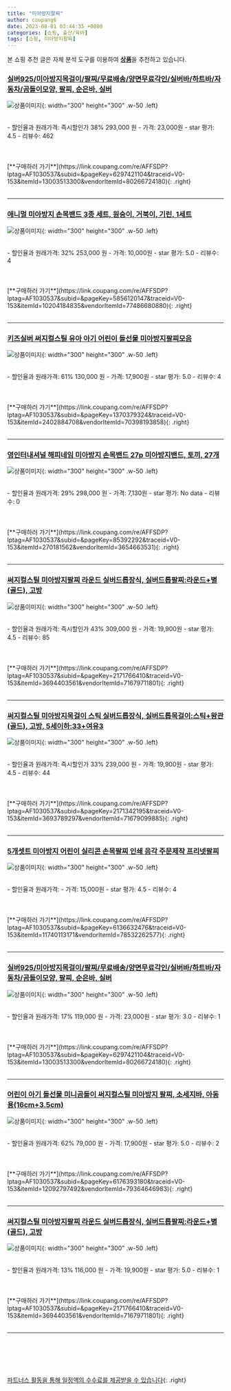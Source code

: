 ```yaml
---
title: "미아방지팔찌"
author: coupang6
date: 2023-08-01 03:44:35 +0800
categories: [쇼핑, 출산/육아]
tags: [쇼핑, 미아방지팔찌]
---
```


본 쇼핑 추천 글은 자체 분석 도구를 이용하여 [**상품**](https://link.coupang.com/a/bao1ui)을 추천하고 있습니다.

### [실버925/미아방지목걸이/팔찌/무료배송/양면무료각인/실버바/하트바/자동차/곰돌이모양, 팔찌, 순은바, 실버](https://link.coupang.com/re/AFFSDP?lptag=AF1030537&subid=&pageKey=6297421104&traceid=V0-153&itemId=13003513300&vendorItemId=80266724180)

![상품이미지](https://thumbnail9.coupangcdn.com/thumbnails/remote/230x230ex/image/vendor_inventory/314f/3dedc2afc6c01de532c1959aef3a8f1b2a8aeca6163448a91a2962da75ef.jpg){: width="300" height="300" .w-50 .left}


<br>
- 할인율과 원래가격: 즉시할인가 38%  293,000   원
- 가격: 23,000원
- star 평가: 4.5
- 리뷰수: 462
<br>
<br>
<br>
<br>
[**구매하러 가기**](https://link.coupang.com/re/AFFSDP?lptag=AF1030537&subid=&pageKey=6297421104&traceid=V0-153&itemId=13003513300&vendorItemId=80266724180){: .right}
<br>
<br>

---

### [애니멀 미아방지 손목밴드 3종 세트, 원숭이, 거북이, 기린, 1세트](https://link.coupang.com/re/AFFSDP?lptag=AF1030537&subid=&pageKey=5856120147&traceid=V0-153&itemId=10204184835&vendorItemId=77486680880)

![상품이미지](https://thumbnail7.coupangcdn.com/thumbnails/remote/230x230ex/image/retail/images/2021/07/16/14/5/65e1f9fd-ab4b-435a-bb48-480086fce192.jpg){: width="300" height="300" .w-50 .left}


<br>
- 할인율과 원래가격: 32%  253,000   원
- 가격: 10,000원
- star 평가: 5.0
- 리뷰수: 4
<br>
<br>
<br>
<br>
[**구매하러 가기**](https://link.coupang.com/re/AFFSDP?lptag=AF1030537&subid=&pageKey=5856120147&traceid=V0-153&itemId=10204184835&vendorItemId=77486680880){: .right}
<br>
<br>

---

### [키즈실버 써지컬스틸 유아 아기 어린이 돌선물 미아방지팔찌모음](https://link.coupang.com/re/AFFSDP?lptag=AF1030537&subid=&pageKey=1370379324&traceid=V0-153&itemId=2402884708&vendorItemId=70398193858)

![상품이미지](https://thumbnail9.coupangcdn.com/thumbnails/remote/230x230ex/image/vendor_inventory/894c/c00c925c62ecb0d207b4c2a406262ad5ddfbc52ec8cd22f1da6ca656a840.png){: width="300" height="300" .w-50 .left}


<br>
- 할인율과 원래가격: 61%  130,000   원
- 가격: 17,900원
- star 평가: 5.0
- 리뷰수: 4
<br>
<br>
<br>
<br>
[**구매하러 가기**](https://link.coupang.com/re/AFFSDP?lptag=AF1030537&subid=&pageKey=1370379324&traceid=V0-153&itemId=2402884708&vendorItemId=70398193858){: .right}
<br>
<br>

---

### [영인터내셔널 해피네임 미아방지 손목밴드 27p 미아방지밴드, 토끼, 27개](https://link.coupang.com/re/AFFSDP?lptag=AF1030537&subid=&pageKey=85392292&traceid=V0-153&itemId=270181562&vendorItemId=3654663531)

![상품이미지](https://thumbnail6.coupangcdn.com/thumbnails/remote/230x230ex/image/retail/images/2018/04/23/18/0/01ccd406-1a6e-4aa5-a1bc-4d396ac657e6.jpg){: width="300" height="300" .w-50 .left}


<br>
- 할인율과 원래가격: 29%  298,000   원
- 가격: 7,130원
- star 평가: No data
- 리뷰수: 0
<br>
<br>
<br>
<br>
[**구매하러 가기**](https://link.coupang.com/re/AFFSDP?lptag=AF1030537&subid=&pageKey=85392292&traceid=V0-153&itemId=270181562&vendorItemId=3654663531){: .right}
<br>
<br>

---

### [써지컬스틸 미아방지팔찌 라운드 실버드롭장식, 실버드롭팔찌:라운드+별(골드), 고방](https://link.coupang.com/re/AFFSDP?lptag=AF1030537&subid=&pageKey=2171766410&traceid=V0-153&itemId=3694403561&vendorItemId=71679711801)

![상품이미지](https://thumbnail8.coupangcdn.com/thumbnails/remote/230x230ex/image/vendor_inventory/2300/d7b96f3fa03ae35dbe87c5b1bfeb57b5abf5430f8b97837c965a38ec1a5f.jpg){: width="300" height="300" .w-50 .left}


<br>
- 할인율과 원래가격: 즉시할인가 43%  309,000   원
- 가격: 19,900원
- star 평가: 4.5
- 리뷰수: 85
<br>
<br>
<br>
<br>
[**구매하러 가기**](https://link.coupang.com/re/AFFSDP?lptag=AF1030537&subid=&pageKey=2171766410&traceid=V0-153&itemId=3694403561&vendorItemId=71679711801){: .right}
<br>
<br>

---

### [써지컬스틸 미아방지목걸이 스틱 실버드롭장식, 실버드롭목걸이:스틱+왕관(골드), 고방, 5세이하:33+여유3](https://link.coupang.com/re/AFFSDP?lptag=AF1030537&subid=&pageKey=2171342195&traceid=V0-153&itemId=3693789297&vendorItemId=71679099885)

![상품이미지](https://thumbnail6.coupangcdn.com/thumbnails/remote/230x230ex/image/vendor_inventory/2d86/eb2ae34bed1e0b6895066ac1348c46db09b72b685ef6bc3768741b31515f.jpg){: width="300" height="300" .w-50 .left}


<br>
- 할인율과 원래가격: 즉시할인가 33%  239,000   원
- 가격: 19,900원
- star 평가: 4.5
- 리뷰수: 44
<br>
<br>
<br>
<br>
[**구매하러 가기**](https://link.coupang.com/re/AFFSDP?lptag=AF1030537&subid=&pageKey=2171342195&traceid=V0-153&itemId=3693789297&vendorItemId=71679099885){: .right}
<br>
<br>

---

### [5개셋트 미아방지 어린이 실리콘 손목팔찌 인쇄 음각 주문제작 프리넷팔찌](https://link.coupang.com/re/AFFSDP?lptag=AF1030537&subid=&pageKey=6136632476&traceid=V0-153&itemId=11740113171&vendorItemId=78532262577)

![상품이미지](https://thumbnail6.coupangcdn.com/thumbnails/remote/230x230ex/image/vendor_inventory/7b16/2dd2f308abb73042f31d502a2fa8802d9febdddb699db64081669ee60fda.jpg){: width="300" height="300" .w-50 .left}


<br>
- 할인율과 원래가격: 
- 가격: 15,000원
- star 평가: 4.5
- 리뷰수: 4
<br>
<br>
<br>
<br>
[**구매하러 가기**](https://link.coupang.com/re/AFFSDP?lptag=AF1030537&subid=&pageKey=6136632476&traceid=V0-153&itemId=11740113171&vendorItemId=78532262577){: .right}
<br>
<br>

---

### [실버925/미아방지목걸이/팔찌/무료배송/양면무료각인/실버바/하트바/자동차/곰돌이모양, 팔찌, 순은바, 실버](https://link.coupang.com/re/AFFSDP?lptag=AF1030537&subid=&pageKey=6297421104&traceid=V0-153&itemId=13003513300&vendorItemId=80266724180)

![상품이미지](https://thumbnail9.coupangcdn.com/thumbnails/remote/230x230ex/image/vendor_inventory/314f/3dedc2afc6c01de532c1959aef3a8f1b2a8aeca6163448a91a2962da75ef.jpg){: width="300" height="300" .w-50 .left}


<br>
- 할인율과 원래가격: 17%  119,000   원
- 가격: 23,000원
- star 평가: 3.0
- 리뷰수: 1
<br>
<br>
<br>
<br>
[**구매하러 가기**](https://link.coupang.com/re/AFFSDP?lptag=AF1030537&subid=&pageKey=6297421104&traceid=V0-153&itemId=13003513300&vendorItemId=80266724180){: .right}
<br>
<br>

---

### [어린이 아기 돌선물 미니곰돌이 써지컬스틸 미아방지 팔찌, 소세지바, 아동용(16cm+3.5cm)](https://link.coupang.com/re/AFFSDP?lptag=AF1030537&subid=&pageKey=6176393180&traceid=V0-153&itemId=12092797492&vendorItemId=79364646983)

![상품이미지](https://thumbnail8.coupangcdn.com/thumbnails/remote/230x230ex/image/vendor_inventory/1599/ce1a398d0cee07a955d6f95c6b92d2045000923b7f1182cffd77dbce095a.jpg){: width="300" height="300" .w-50 .left}


<br>
- 할인율과 원래가격: 62%  79,000   원
- 가격: 17,900원
- star 평가: 5.0
- 리뷰수: 2
<br>
<br>
<br>
<br>
[**구매하러 가기**](https://link.coupang.com/re/AFFSDP?lptag=AF1030537&subid=&pageKey=6176393180&traceid=V0-153&itemId=12092797492&vendorItemId=79364646983){: .right}
<br>
<br>

---

### [써지컬스틸 미아방지팔찌 라운드 실버드롭장식, 실버드롭팔찌:라운드+별(골드), 고방](https://link.coupang.com/re/AFFSDP?lptag=AF1030537&subid=&pageKey=2171766410&traceid=V0-153&itemId=3694403561&vendorItemId=71679711801)

![상품이미지](https://thumbnail8.coupangcdn.com/thumbnails/remote/230x230ex/image/vendor_inventory/2300/d7b96f3fa03ae35dbe87c5b1bfeb57b5abf5430f8b97837c965a38ec1a5f.jpg){: width="300" height="300" .w-50 .left}


<br>
- 할인율과 원래가격: 13%  116,000   원
- 가격: 19,900원
- star 평가: 5.0
- 리뷰수: 1
<br>
<br>
<br>
<br>
[**구매하러 가기**](https://link.coupang.com/re/AFFSDP?lptag=AF1030537&subid=&pageKey=2171766410&traceid=V0-153&itemId=3694403561&vendorItemId=71679711801){: .right}
<br>
<br>

---
<br><br><br><br><br> [파트너스 활동을 통해 일정액의 수수료를 제공받을 수 있습니다](https://link.coupang.com/a/bao1ui){: .right}